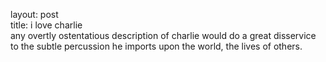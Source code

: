 layout: post\
title: i love charlie \
any overtly ostentatious description of charlie would do a great disservice to the subtle percussion he imports upon the world, the lives of others. 
